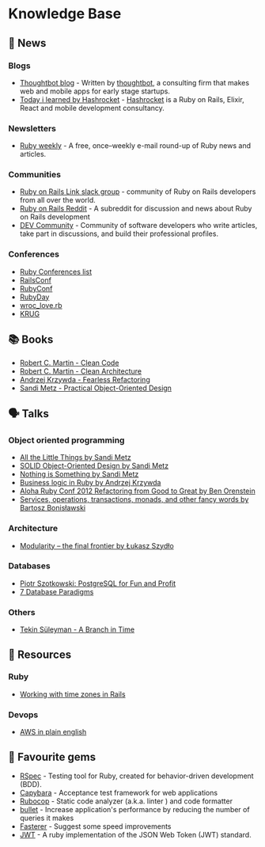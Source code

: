 # Knowledge Base
## :newspaper: News 

### Blogs
* [Thoughtbot blog](https://thoughtbot.com/blog) - Written by [thoughtbot](https://thoughtbot.com), a consulting firm that makes web and mobile apps for early stage startups.
* [Today i learned by Hashrocket](https://til.hashrocket.com/ruby) - [Hashrocket](https://hashrocket.com) is a Ruby on Rails, Elixir, React and mobile development consultancy.

### Newsletters
* [Ruby weekly](https://rubyweekly.com) - A free, once–weekly e-mail round-up of Ruby news and articles.

### Communities
* [Ruby on Rails Link slack group](http://rubyonrails-link.slack.com) - community of Ruby on Rails developers from all over the world.
* [Ruby on Rails Reddit](https://www.reddit.com/r/rails/) - A subreddit for discussion and news about Ruby on Rails development
* [DEV Community](https://dev.to/t/ruby) - Community of software developers who write articles, take part in discussions, and build their professional profiles. 

### Conferences
* [Ruby Conferences list](https://rubyconferences.org)
* [RailsConf](https://railsconf.com)
* [RubyConf](http://rubyconf.org)
* [RubyDay](http://rubyday.it)
* [wroc_love.rb](https://wrocloverb.com)
* [KRUG](https://krug.org.pl)

## :books: Books
* [Robert C. Martin - Clean Code](https://www.amazon.com/Clean-Code-Handbook-Software-Craftsmanship/dp/0132350882)
* [Robert C. Martin - Clean Architecture](https://www.amazon.com/Clean-Architecture-Craftsmans-Software-Structure/dp/0134494164)
* [Andrzej Krzywda - Fearless Refactoring](https://rails-refactoring.com)
* [Sandi Metz - Practical Object-Oriented Design](https://www.amazon.com/gp/product/B07F88LY9M)

## :speaking_head: Talks
### Object oriented programming
* [All the Little Things by Sandi Metz](https://www.youtube.com/watch?v=8bZh5LMaSmE)
* [SOLID Object-Oriented Design by Sandi Metz](https://www.youtube.com/watch?v=v-2yFMzxqwU) 
* [Nothing is Something by Sandi Metz](https://www.youtube.com/watch?v=OMPfEXIlTVE)
* [Business logic in Ruby by Andrzej Krzywda](https://www.youtube.com/watch?v=bwUueshN6Rw)
* [Aloha Ruby Conf 2012 Refactoring from Good to Great by Ben Orenstein](https://www.youtube.com/watch?v=DC-pQPq0acs)
* [Services, operations, transactions, monads, and other fancy words by Bartosz Bonisławski](https://www.youtube.com/watch?v=NeHRtqqeiyc)

### Architecture
* [Modularity – the final frontier by Łukasz Szydło](https://www.youtube.com/watch?v=W2Z7fbCLSTw&t=8s)

### Databases
* [Piotr Szotkowski: PostgreSQL for Fun and Profit](https://www.youtube.com/watch?v=_xxNWyhqUZ4)
* [7 Database Paradigms](https://www.youtube.com/watch?v=W2Z7fbCLSTw)

### Others
* [Tekin Süleyman - A Branch in Time](https://vimeo.com/280579162)

## :file_folder: Resources
### Ruby
* [Working with time zones in Rails](https://www.varvet.com/blog/working-with-time-zones-in-ruby-on-rails/)

### Devops
* [AWS in plain english ](https://expeditedsecurity.com/aws-in-plain-english/)

## :gem: Favourite gems
* [RSpec](https://github.com/rspec/rspec) - Testing tool for Ruby, created for behavior-driven development (BDD).
* [Capybara](https://github.com/teamcapybara/capybara) - Acceptance test framework for web applications
* [Rubocop](https://github.com/rubocop-hq/rubocop) - Static code analyzer (a.k.a. linter ) and code formatter
* [bullet](https://github.com/flyerhzm/bullet) - Increase application's performance by reducing the number of queries it makes
* [Fasterer](https://github.com/DamirSvrtan/fasterer) - Suggest some speed improvements
* [JWT](https://github.com/jwt/ruby-jwt) - A ruby implementation of the JSON Web Token (JWT) standard.
